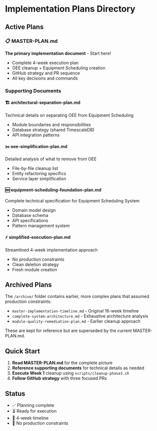 # Implementation Plans Directory

## Active Plans

### 📋 MASTER-PLAN.md
**The primary implementation document** - Start here!
- Complete 4-week execution plan
- OEE cleanup + Equipment Scheduling creation
- GitHub strategy and PR sequence
- All key decisions and commands

### Supporting Documents

#### 🏗️ architectural-separation-plan.md
Technical details on separating OEE from Equipment Scheduling
- Module boundaries and responsibilities  
- Database strategy (shared TimescaleDB)
- API integration patterns

#### ✂️ oee-simplification-plan.md
Detailed analysis of what to remove from OEE
- File-by-file cleanup list
- Entity refactoring specifics
- Service layer simplification

#### 🆕 equipment-scheduling-foundation-plan.md  
Complete technical specification for Equipment Scheduling System
- Domain model design
- Database schema
- API specifications
- Pattern management system

#### ⚡ simplified-execution-plan.md
Streamlined 4-week implementation approach
- No production constraints
- Clean deletion strategy
- Fresh module creation

## Archived Plans

The `/archive/` folder contains earlier, more complex plans that assumed production constraints:
- `master-implementation-timeline.md` - Original 16-week timeline
- `complete-system-architecture.md` - Exhaustive architecture analysis  
- `module-quality-remediation-plan.md` - Earlier cleanup approach

These are kept for reference but are superseded by the current MASTER-PLAN.md.

## Quick Start

1. **Read MASTER-PLAN.md** for the complete picture
2. **Reference supporting documents** for technical details as needed
3. **Execute Week 1** cleanup using `scripts/cleanup-phase3.sh`
4. **Follow GitHub strategy** with three focused PRs

## Status

- ✅ Planning complete
- ⏳ Ready for execution
- 🎯 4-week timeline
- 🚀 No production constraints